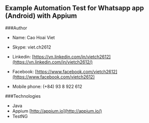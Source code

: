 ## Example Automation Test for Whatsapp app (Android) with Appium


###Author 
* Name: Cao Hoai Viet

* Skype: viet.ch2612

* Linkedin: [https://vn.linkedin.com/in/vietch2612](https://vn.linkedin.com/in/vietch2612/)

* Facebook: [https://www.facebook.com/vietch2612](https://www.facebook.com/vietch2612)

* Mobile phone: (+84) 93 8 922 612


###Technologies

* Java 
* Appium [http://appium.io](http://appium.io/)
* TestNG 
